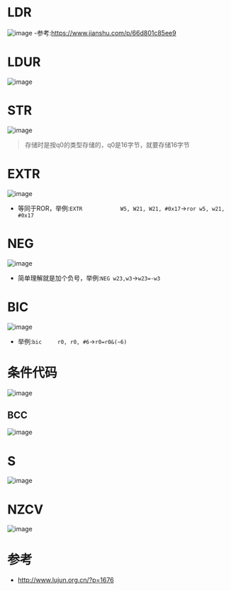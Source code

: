 # LDR
![image](https://user-images.githubusercontent.com/27600008/147175743-a24f4d80-e8fb-48fe-9441-496b44fbbe55.png)
-参考:https://www.jianshu.com/p/66d801c85ee9
# LDUR
![image](https://user-images.githubusercontent.com/27600008/147073366-aa01d16d-b535-4cee-a3b5-5cb1de5308fe.png)
# STR
![image](https://user-images.githubusercontent.com/27600008/147075614-18ace765-7dcd-475e-b9ae-f372c49b6205.png)
> 存储时是按q0的类型存储的，q0是16字节，就要存储16字节
# EXTR
![image](https://user-images.githubusercontent.com/27600008/147079952-347d4893-b9e8-440e-8391-90a127e2049d.png)
- 等同于ROR，举例:`EXTR            W5, W21, W21, #0x17`->`ror w5, w21, #0x17`
# NEG
![image](https://user-images.githubusercontent.com/27600008/147091925-7048398d-ee0f-48a1-98ee-f37b4932f2e6.png)
- 简单理解就是加个负号，举例:`NEG w23,w3`->`w23=-w3`
# BIC
![image](https://user-images.githubusercontent.com/27600008/147094426-39cc8d25-c26c-4e55-8aff-237d2d1427d3.png)
- 举例:`bic     r0, r0, #6`->`r0=r0&(~6)`
# 条件代码
![image](https://user-images.githubusercontent.com/27600008/147219028-84581a82-061a-4c72-b194-8531bb18d6b2.png)
## BCC
![image](https://user-images.githubusercontent.com/27600008/147230427-9f9b16c3-8851-428c-8c48-e6d58204b12e.png)

# S
![image](https://user-images.githubusercontent.com/27600008/147220615-a9844314-cb86-45a2-a00b-412c43ecf8a1.png)
# NZCV
![image](https://user-images.githubusercontent.com/27600008/147321151-a2fe2f6c-3b67-492e-b9b3-f01d25fe9ea7.png)

# 参考
- http://www.lujun.org.cn/?p=1676
